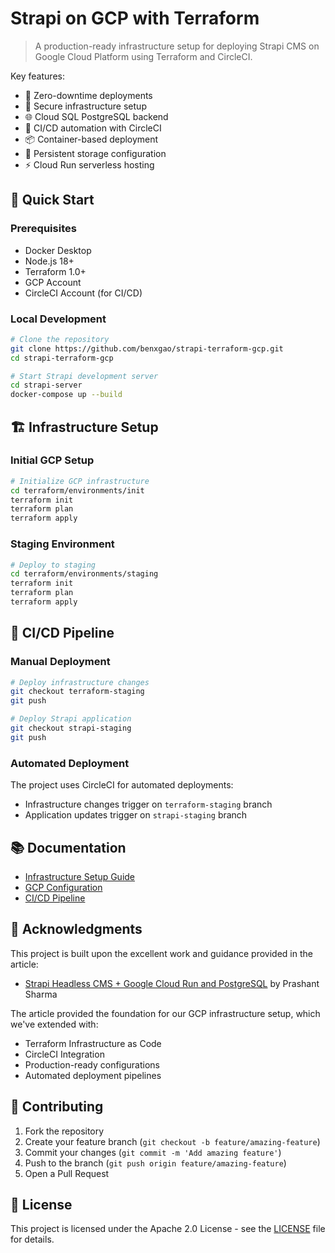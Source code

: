# Strapi on GCP with Terraform

> A production-ready infrastructure setup for deploying Strapi CMS on Google Cloud Platform using Terraform and CircleCI.

Key features:

- 🚀 Zero-downtime deployments
- 🔐 Secure infrastructure setup
- 🌐 Cloud SQL PostgreSQL backend
- 🔄 CI/CD automation with CircleCI
- 📦 Container-based deployment
- 💾 Persistent storage configuration
- ⚡ Cloud Run serverless hosting


## 🚀 Quick Start

### Prerequisites

- Docker Desktop
- Node.js 18+
- Terraform 1.0+
- GCP Account
- CircleCI Account (for CI/CD)

### Local Development

```bash
# Clone the repository
git clone https://github.com/benxgao/strapi-terraform-gcp.git
cd strapi-terraform-gcp

# Start Strapi development server
cd strapi-server
docker-compose up --build
```

## 🏗 Infrastructure Setup

### Initial GCP Setup

```bash
# Initialize GCP infrastructure
cd terraform/environments/init
terraform init
terraform plan
terraform apply
```

### Staging Environment

```bash
# Deploy to staging
cd terraform/environments/staging
terraform init
terraform plan
terraform apply
```

## 🔄 CI/CD Pipeline

### Manual Deployment

```bash
# Deploy infrastructure changes
git checkout terraform-staging
git push

# Deploy Strapi application
git checkout strapi-staging
git push
```

### Automated Deployment

The project uses CircleCI for automated deployments:

- Infrastructure changes trigger on `terraform-staging` branch
- Application updates trigger on `strapi-staging` branch

## 📚 Documentation

- [Infrastructure Setup Guide](docs/terraform.md)
- [GCP Configuration](docs/gcp.md)
- [CI/CD Pipeline](docs/cicd.md)

## 🙏 Acknowledgments

This project is built upon the excellent work and guidance provided in the article:

- [Strapi Headless CMS + Google Cloud Run and PostgreSQL](https://medium.com/google-cloud/strapi-headless-cms-google-cloud-run-and-postgresql-6126b597b10c) by Prashant Sharma

The article provided the foundation for our GCP infrastructure setup, which we've extended with:

- Terraform Infrastructure as Code
- CircleCI Integration
- Production-ready configurations
- Automated deployment pipelines

## 🤝 Contributing

1. Fork the repository
2. Create your feature branch (`git checkout -b feature/amazing-feature`)
3. Commit your changes (`git commit -m 'Add amazing feature'`)
4. Push to the branch (`git push origin feature/amazing-feature`)
5. Open a Pull Request

## 📝 License

This project is licensed under the Apache 2.0 License - see the [LICENSE](LICENSE) file for details.

